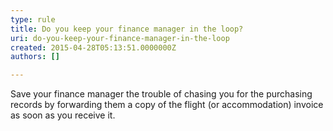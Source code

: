 ```yaml
---
type: rule
title: Do you keep your finance manager in the loop?
uri: do-you-keep-your-finance-manager-in-the-loop
created: 2015-04-28T05:13:51.0000000Z
authors: []

---
```


 ​Save your finance manager the trouble of chasing you for the purchasing records by forwarding them a copy of the flight (or accommodation) invoice as soon as you receive it.​​ 
